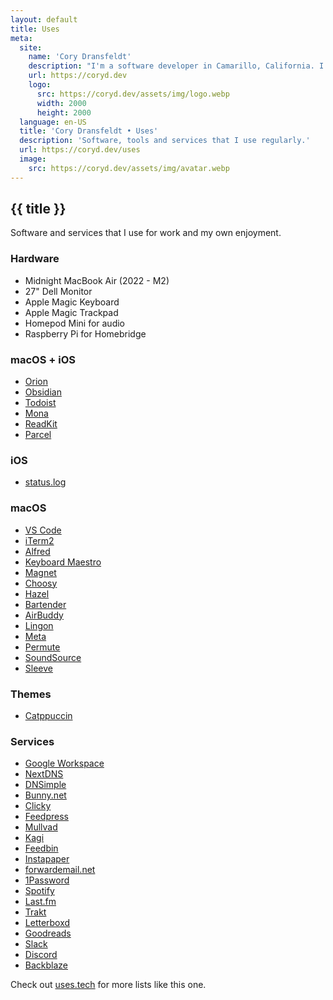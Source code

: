 ```yaml
---
layout: default
title: Uses
meta:
  site:
    name: 'Cory Dransfeldt'
    description: "I'm a software developer in Camarillo, California. I enjoy hanging out with my beautiful family and 4 rescue dogs, technology, automation, music, writing, reading and tv and movies."
    url: https://coryd.dev
    logo:
      src: https://coryd.dev/assets/img/logo.webp
      width: 2000
      height: 2000
  language: en-US
  title: 'Cory Dransfeldt • Uses'
  description: 'Software, tools and services that I use regularly.'
  url: https://coryd.dev/uses
  image:
    src: https://coryd.dev/assets/img/avatar.webp
---
```


<h2
  class="m-0 text-xl font-black leading-tight tracking-normal dark:text-gray-200 md:text-2xl mb-2"
>
  {{ title }}
</h2>

Software and services that I use for work and my own enjoyment.

<h3 className="text-xl font-extrabold leading-9 tracking-tight text-gray-900 dark:text-gray-100 sm:text-2xl sm:leading-10 md:text-4xl md:leading-14">Hardware</h3>

- Midnight MacBook Air (2022 - M2)
- 27" Dell Monitor
- Apple Magic Keyboard
- Apple Magic Trackpad
- Homepod Mini for audio
- Raspberry Pi for Homebridge

<h3 className="text-xl font-extrabold leading-9 tracking-tight text-gray-900 dark:text-gray-100 sm:text-2xl sm:leading-10 md:text-4xl md:leading-14">macOS + iOS</h3>

- [Orion](https://browser.kagi.com)
- [Obsidian](https://obsidian.md)
- [Todoist](https://todoist.com)
- [Mona](https://mastodon.social/@MonaApp)
- [ReadKit](https://readkit.app)
- [Parcel](https://parcelapp.net)

<h3 className="text-xl font-extrabold leading-9 tracking-tight text-gray-900 dark:text-gray-100 sm:text-2xl sm:leading-10 md:text-4xl md:leading-14">iOS</h3>

- [status.log](https://apps.apple.com/ca/app/status-log/id6444921793)

<h3 className="text-xl font-extrabold leading-9 tracking-tight text-gray-900 dark:text-gray-100 sm:text-2xl sm:leading-10 md:text-4xl md:leading-14">macOS</h3>

- [VS Code](https://code.visualstudio.com)
- [iTerm2](https://iterm2.com)
- [Alfred](https://alfredapp.com)
- [Keyboard Maestro](https://www.keyboardmaestro.com/)
- [Magnet](https://magnet.crowdcafe.com)
- [Choosy](https://choosy.app)
- [Hazel](https://www.noodlesoft.com)
- [Bartender](https://www.macbartender.com)
- [AirBuddy](https://v2.airbuddy.app)
- [Lingon](https://www.peterborgapps.com/lingon)
- [Meta](https://www.nightbirdsevolve.com/meta)
- [Permute](https://software.charliemonroe.net/permute)
- [SoundSource](https://rogueamoeba.com/soundsource)
- [Sleeve](https://replay.software/sleeve)

<h3 className="text-xl font-extrabold leading-9 tracking-tight text-gray-900 dark:text-gray-100 sm:text-2xl sm:leading-10 md:text-4xl md:leading-14">Themes</h3>

- [Catppuccin](https://github.com/catppuccin)

<h3 className="text-xl font-extrabold leading-9 tracking-tight text-gray-900 dark:text-gray-100 sm:text-2xl sm:leading-10 md:text-4xl md:leading-14">Services</h3>

- [Google Workspace](https://workspace.google.com)
- <a onclick="clicky.goal('Referral: nextDNS')" href="https://nextdns.io/?from=m56mt3z6">NextDNS</a>
- <a onclick="clicky.goal('Referral: DNSimple')" href="https://dnsimple.com/r/3a7cbb9e15df8f">DNSimple</a>
- <a onclick="clicky.goal('Referral: Bunny.net')" href="https://bunny.net?ref=revw3mehej">Bunny.net</a>
- <a onclick="clicky.goal('Referral: Clicky')" href="https://clicky.com/101424044">Clicky</a>
- <a onclick="clicky.goal('Referral: Feedpress')" href="https://feedpress.com/?affid=34370">Feedpress</a>
- [Mullvad](https://mullvad.net)
- [Kagi](https://kagi.com)
- [Feedbin](https://feedbin.com)
- [Instapaper](https://instapaper.com)
- [forwardemail.net](https://forwardemail.net)
- [1Password](https://1password.com)
- [Spotify](https://spotify.com)
- [Last.fm](https://last.fm)
- [Trakt](https://trakt.tv)
- [Letterboxd](https://letterboxd.com)
- [Goodreads](https://goodreads.com)
- [Slack](http://slack.com)
- [Discord](http://discord.com)
- [Backblaze](https://www.backblaze.com/cloud-backup)

Check out [uses.tech](https://uses.tech) for more lists like this one.
